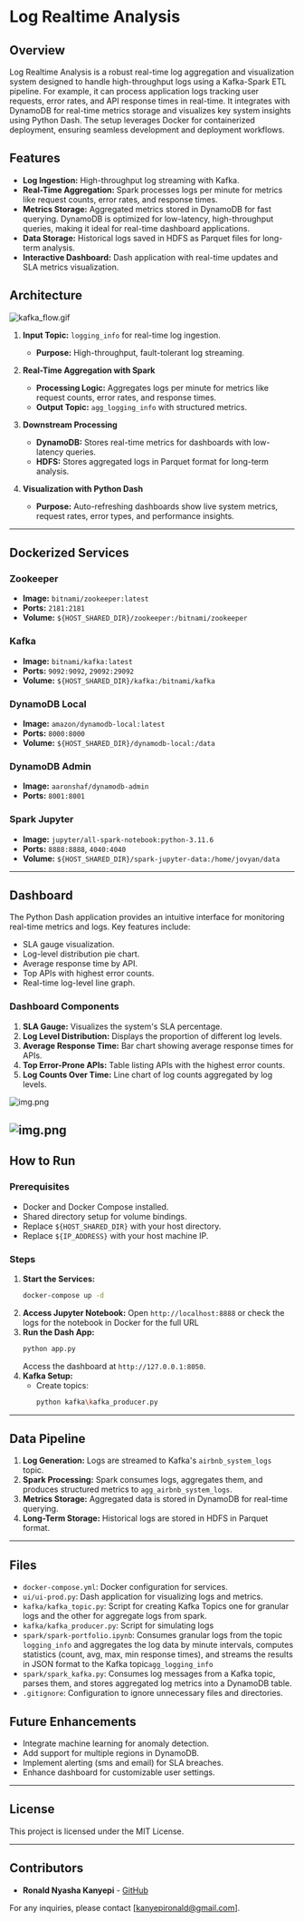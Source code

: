 # Log Realtime Analysis

## Overview

Log Realtime Analysis is a robust real-time log aggregation and visualization system designed to handle high-throughput logs using a Kafka-Spark ETL pipeline. For example, it can process application logs tracking user requests, error rates, and API response times in real-time. It integrates with DynamoDB for real-time metrics storage and visualizes key system insights using Python Dash. The setup leverages Docker for containerized deployment, ensuring seamless development and deployment workflows.

## Features

- **Log Ingestion:** High-throughput log streaming with Kafka.
- **Real-Time Aggregation:** Spark processes logs per minute for metrics like request counts, error rates, and response times.
- **Metrics Storage:** Aggregated metrics stored in DynamoDB for fast querying. DynamoDB is optimized for low-latency, high-throughput queries, making it ideal for real-time dashboard applications.
- **Data Storage:** Historical logs saved in HDFS as Parquet files for long-term analysis.
- **Interactive Dashboard:** Dash application with real-time updates and SLA metrics visualization.

## Architecture
![kafka_flow.gif](ui%2Fassets%2Fkafka_flow.gif)
1. **Input Topic:** `logging_info` for real-time log ingestion.
   - **Purpose:** High-throughput, fault-tolerant log streaming.

2. **Real-Time Aggregation with Spark**
   - **Processing Logic:** Aggregates logs per minute for metrics like request counts, error rates, and response times.
   - **Output Topic:** `agg_logging_info` with structured metrics.

3. **Downstream Processing**
   - **DynamoDB:** Stores real-time metrics for dashboards with low-latency queries.
   - **HDFS:** Stores aggregated logs in Parquet format for long-term analysis.

4. **Visualization with Python Dash**

   - **Purpose:** Auto-refreshing dashboards show live system metrics, request rates, error types, and performance insights.

---

## Dockerized Services

### Zookeeper

- **Image:** `bitnami/zookeeper:latest`
- **Ports:** `2181:2181`
- **Volume:** `${HOST_SHARED_DIR}/zookeeper:/bitnami/zookeeper`

### Kafka

- **Image:** `bitnami/kafka:latest`
- **Ports:** `9092:9092`, `29092:29092`
- **Volume:** `${HOST_SHARED_DIR}/kafka:/bitnami/kafka`

### DynamoDB Local

- **Image:** `amazon/dynamodb-local:latest`
- **Ports:** `8000:8000`
- **Volume:** `${HOST_SHARED_DIR}/dynamodb-local:/data`

### DynamoDB Admin

- **Image:** `aaronshaf/dynamodb-admin`
- **Ports:** `8001:8001`

### Spark Jupyter
- **Image:** `jupyter/all-spark-notebook:python-3.11.6`
- **Ports:** `8888:8888`, `4040:4040`
- **Volume:** `${HOST_SHARED_DIR}/spark-jupyter-data:/home/jovyan/data`

---

## Dashboard

The Python Dash application provides an intuitive interface for monitoring real-time metrics and logs. Key features include:

- SLA gauge visualization.
- Log-level distribution pie chart.
- Average response time by API.
- Top APIs with highest error counts.
- Real-time log-level line graph.

### Dashboard Components

1. **SLA Gauge:** Visualizes the system's SLA percentage.
2. **Log Level Distribution:** Displays the proportion of different log levels.
3. **Average Response Time:** Bar chart showing average response times for APIs.
4. **Top Error-Prone APIs:** Table listing APIs with the highest error counts.
5. **Log Counts Over Time:** Line chart of log counts aggregated by log levels.

![img.png](ui/assets/dashboard-1.png)

![img.png](ui/assets/dashboard-2.png)
---

## How to Run

### Prerequisites
- Docker and Docker Compose installed.
- Shared directory setup for volume bindings.
- Replace `${HOST_SHARED_DIR}` with your host directory.
- Replace `${IP_ADDRESS}` with your host machine IP.

### Steps

1. **Start the Services:**
   ```bash
   docker-compose up -d
   ```
2. **Access Jupyter Notebook:**
   Open `http://localhost:8888` or check the logs for the notebook in Docker for the full URL
3. **Run the Dash App:**
   ```bash
   python app.py
   ```
   Access the dashboard at `http://127.0.0.1:8050`.
4. **Kafka Setup:**
   - Create topics:
     ```bash
     python kafka\kafka_producer.py
     ```

---

## Data Pipeline

1. **Log Generation:** Logs are streamed to Kafka's `airbnb_system_logs` topic.
2. **Spark Processing:** Spark consumes logs, aggregates them, and produces structured metrics to `agg_airbnb_system_logs`.
3. **Metrics Storage:** Aggregated data is stored in DynamoDB for real-time querying.
4. **Long-Term Storage:** Historical logs are stored in HDFS in Parquet format.

---

## Files

- `docker-compose.yml`: Docker configuration for services.
- `ui/ui-prod.py`: Dash application for visualizing logs and metrics.
- `kafka/kafka_topic.py`: Script for creating Kafka Topics one for granular logs and the other for aggregate logs from spark.
- `kafka/kafka_producer.py`: Script for simulating logs
- `spark/spark-portfolio.ipynb`: Consumes granular logs from the topic `logging_info` and  aggregates the log data by minute intervals, computes statistics (count, avg, max, min response times), and streams the results in JSON format to the Kafka topic`agg_logging_info`
- `spark/spark_kafka.py`: Consumes log messages from a Kafka topic, parses them, and stores aggregated log metrics into a DynamoDB table.
- `.gitignore`: Configuration to ignore unnecessary files and directories.



## Future Enhancements

- Integrate machine learning for anomaly detection.
- Add support for multiple regions in DynamoDB.
- Implement alerting (sms and email) for SLA breaches.
- Enhance dashboard for customizable user settings.

---

## License

This project is licensed under the MIT License.

---

## Contributors

- **Ronald Nyasha Kanyepi** - [GitHub](https://github.com/ronaldkanyepi)

For any inquiries, please contact [[kanyepironald@gmail.com](mailto\:kanyepironald@gmail.com)].


